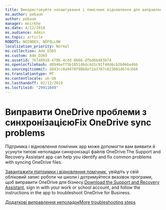 ```yaml
---
title: Використовуйте налаштування і помічник відновлення для виправлення OneDrive для бізнесу
ms.author: pebaum
author: pebaum
manager: mnirkhe
ms.date: 4/12/2018
ms.audience: Admin
ms.topic: article
ROBOTS: NOINDEX, NOFOLLOW
localization_priority: Normal
ms.collection: Adm_O365
ms.custom: Adm_O365
ms.assetid: 76748918-479b-4cdd-8666-dfbd6b483b74
ms.openlocfilehash: d8946eff5b105146dc4d1c91f40d6cb2b066e4bb
ms.sourcegitcommit: dd43cc0a9470f98b8ef2a3787c823801d674c666
ms.translationtype: MT
ms.contentlocale: uk-UA
ms.lasthandoff: 02/12/2019
ms.locfileid: "29911649"
---
```

# <a name="fix-onedrive-sync-problems"></a><span data-ttu-id="0a082-102">Виправити OneDrive проблеми з синхронізацією</span><span class="sxs-lookup"><span data-stu-id="0a082-102">Fix OneDrive sync problems</span></span>

<span data-ttu-id="0a082-103">Підтримка і відновлення помічник app може допомогти вам виявити й усунути типові неполадки синхронізації файлів OneDrive.</span><span class="sxs-lookup"><span data-stu-id="0a082-103">The Support and Recovery Assistant app can help you identify and fix common problems with syncing OneDrive files.</span></span> 
  
<span data-ttu-id="0a082-104">[Завантажити підтримки і відновлення помічник](https://aka.ms/sara), увійдіть у свій обліковий запис роботи чи школи і дотримуйтеся вказівок програми, щоб виправити OneDrive для бізнесу.</span><span class="sxs-lookup"><span data-stu-id="0a082-104">[Download the Support and Recovery Assistant](https://aka.ms/sara), sign in with your work or school account, and follow the instructions in the app to troubleshoot OneDrive for Business.</span></span> 
  
[<span data-ttu-id="0a082-105">Додаткові виправлення неполадок</span><span class="sxs-lookup"><span data-stu-id="0a082-105">More troubleshooting steps</span></span>](https://go.microsoft.com/fwlink/?linkid=872097)
  

